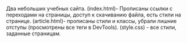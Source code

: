 Два небольших учебных сайта. (index.html)- Прописаны ссылки с переходами на страницы, доступ к скачиванию файла, есть стили на странице. (article.html)- прописаны стили и классы, убрали лишние отступы (просмотрены все теги в DevTools). (style.css) - все стили, заданные страницам.
